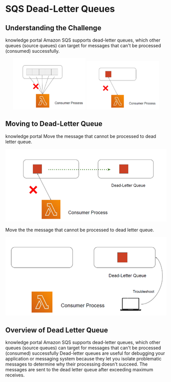# SQS Dead-Letter Queues

## Understanding the Challenge

knowledge portal
Amazon SQS supports dead-letter queues, which other queues (source queues) can target for
messages that can't be processed (consumed) successfully.

<p align="center">
  <img src="images/image1.png" alt="Image 1" width="45% style="margin-right: 20px;" />
  <img src="images/image2.png" alt="Image 2" width="45%" />
</p>

## Moving to Dead-Letter Queue
knowledge portal
Move the message that cannot be processed to dead letter queue.

![My Image](images/image3.png)

Move the the message that cannot be processed to dead letter queue.

![My Image](images/image4.png)

## Overview of Dead Letter Queue
knowledge portal
Amazon SQS supports dead-letter queues, which other queues (source queues) can target for
messages that can't be processed (consumed) successfully
Dead-letter queues are useful for debugging your application or messaging system because
they let you isolate problematic messages to determine why their processing doesn't succeed.
The messages are sent to the dead letter queue after exceeding maximum receives.